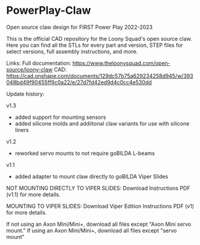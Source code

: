 # PowerPlay-Claw
Open source claw design for FIRST Power Play 2022-2023

This is the official CAD repository for the Loony Squad's open source claw. Here you can find all the STLs for every part and version, STEP files for select versions, full assembly instructions, and more.

Links:
Full documentation: https://www.theloonysquad.com/open-source/loony-claw
CAD: https://cad.onshape.com/documents/129dc57b75a629234258d945/w/393048bd49f90455ff9c0a22/e/27d7fd42ed9d4c0cc4e530dd

Update history:

v1.3
- added support for mounting sensors
- added silicone molds and addiitonal claw variants for use with silicone liners

v1.2
- reworked servo mounts to not require goBILDA L-beams

v1.1
- added adapter to mount claw directly to goBILDA Viper Slides


NOT MOUNTING DIRECTLY TO VIPER SLIDES:
Download Instructions PDF (v1.1) for more details.

MOUNTING TO VIPER SLIDES:
Download Viper Edition Instructions PDF (v1) for more details.

If not using an Axon Mini/Mini+, download all files except "Axon Mini servo mount."
If using an Axon Mini/Mini+, download all files except "servo mount"
